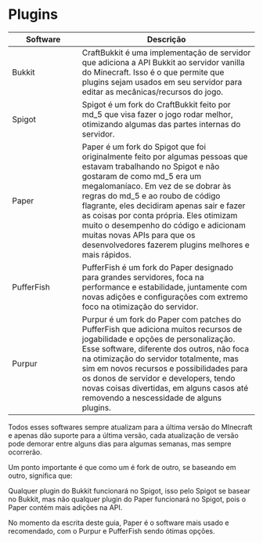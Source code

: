 # Plugins



<table><thead><tr><th width="127">Software</th><th>Descrição</th></tr></thead><tbody><tr><td>Bukkit</td><td>CraftBukkit é uma implementação de servidor que adiciona a API Bukkit ao servidor vanilla do Minecraft. Isso é o que permite que plugins sejam usados ​​em seu servidor para editar as mecânicas/recursos do jogo.</td></tr><tr><td>Spigot</td><td>Spigot é um fork do CraftBukkit feito por md_5 que visa fazer o jogo rodar melhor, otimizando algumas das partes internas do servidor.</td></tr><tr><td>Paper</td><td>Paper é um fork do Spigot que foi originalmente feito por algumas pessoas que estavam trabalhando no Spigot e não gostaram de como md_5 era um megalomaníaco. Em vez de se dobrar às regras do md_5 e ao roubo de código flagrante, eles decidiram apenas sair e fazer as coisas por conta própria. Eles otimizam muito o desempenho do código e adicionam muitas novas APIs para que os desenvolvedores fazerem plugins melhores e mais rápidos.</td></tr><tr><td>PufferFish</td><td>PufferFish é um fork do Paper designado para grandes servidores, foca na performance e estabilidade, juntamente com novas adições e configurações com extremo foco na otimização do servidor.</td></tr><tr><td>Purpur</td><td>Purpur é um fork do Paper com patches do PufferFish que adiciona muitos recursos de jogabilidade e opções de personalização. Esse software, diferente dos outros, não foca na otimização do servidor totalmente, mas sim em novos recursos e possibilidades para os donos de servidor e developers, tendo novas coisas divertidas, em alguns casos até removendo a nescessidade de alguns plugins.</td></tr></tbody></table>

Todos esses softwares sempre atualizam para a última versão do MInecraft e apenas dão suporte para a última versão, cada atualização de versão pode demorar entre alguns dias para algumas semanas, mas sempre ocorrerão.

Um ponto importante é que como um é fork de outro, se baseando em outro, significa que:

Qualquer plugin do Bukkit funcionará no Spigot, isso pelo Spigot se basear no Bukkit, mas não qualquer plugin do Paper funcionará no Spigot, pois o Paper contém mais adições na API.

No momento da escrita deste guia, Paper é o software mais usado e recomendado, com o Purpur e PufferFish sendo ótimas opções.

